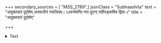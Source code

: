 +++
secondary_sources = [ "MSS_2789",]
jsonClass = "Subhaashita"
text = "अयुक्तचारं दुर्दर्शम् अस्वाधीनं नराधिपम्।  \nवर्जयन्ति नरा दूरान् नदीपङ्कमिव द्विपाः॥"
title = "अयुक्तचारं दुर्दर्शम्"

+++

<details><summary>Text</summary>

अयुक्तचारं दुर्दर्शम् अस्वाधीनं नराधिपम्।  
वर्जयन्ति नरा दूरान् नदीपङ्कमिव द्विपाः॥
</details>
